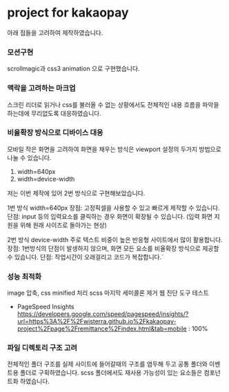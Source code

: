 # project for kakaopay

아래 점들을 고려하여 제작하였습니다.


### 모션구현
scrollmagic과 css3 animation 으로 구현했습니다.


### 맥락을 고려하는 마크업
스크린 리더로 읽거나 css를 불러올 수 없는 상황에서도 전체적인 내용 흐름을 파악을 하는데에 무리없도록 대응하였습니다.


### 비율확장 방식으로 디바이스 대응
모바일 작은 화면을 고려하여 화면을 채우는 방식은 viewport 설정의 두가지 방법으로 나눌 수 있습니다.

1. width=640px
2. width=device-width

저는 이번 제작에 있어 2번 방식으로 구현해보았습니다.

1번 방식 width=640px
장점: 고정픽셀을 사용할 수 있고 빠르게 제작할 수 있습니다.
단점: input 등의 입력요소를 클릭하는 경우 화면이 확장될 수 있습니다. (입력 화면 지원을 위해 원래 사이즈로 돌아가는 현상)

2번 방식 device-width
주로 텍스트 비중이 높은 반응형 사이트에서 많이 활용합니다.
장점: 1번방식의 단점이 발생하지 않으며, 화면 모든 요소를 비율확장 방식으로 제공할 수 있습니다.
단점: 작업시간이 오래걸리고 코드가 복잡합니다.`


### 성능 최적화
image 압축, css minified 처리
scss 마지막 세미콜론 제거
웹 진단 도구 테스트
- PageSpeed Insights <https://developers.google.com/speed/pagespeed/insights/?url=https%3A%2F%2Fwisterra.github.io%2Fkakaopay-project%2Fpage%2Fremittance%2Findex.html&tab=mobile> : 100%


### 파일 디렉토리 구조 고려
전체적인 폴더 구조를 실제 사이트에 들어갈때의 구조를 염두해 두고 공통 폴더와 이벤트용 폴더로 구획하였습니다.
scss 폴더에서도 재사용 가능성이 있는 요소들은 컴포넌트화 하였습니다.

